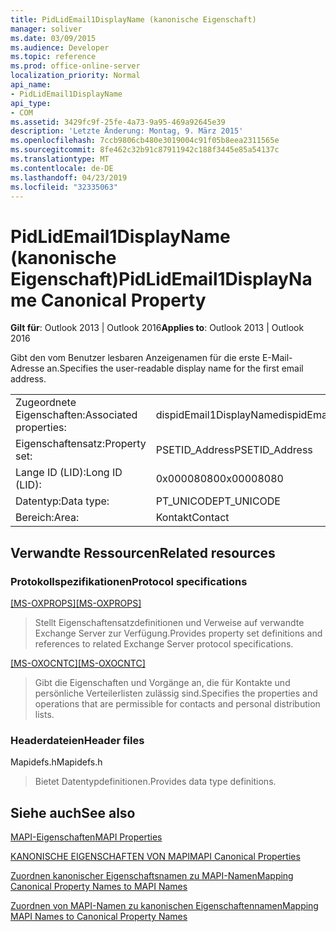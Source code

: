 ```yaml
---
title: PidLidEmail1DisplayName (kanonische Eigenschaft)
manager: soliver
ms.date: 03/09/2015
ms.audience: Developer
ms.topic: reference
ms.prod: office-online-server
localization_priority: Normal
api_name:
- PidLidEmail1DisplayName
api_type:
- COM
ms.assetid: 3429fc9f-25fe-4a73-9a95-469a92645e39
description: 'Letzte Änderung: Montag, 9. März 2015'
ms.openlocfilehash: 7ccb9806cb480e3019004c91f05b8eea2311565e
ms.sourcegitcommit: 8fe462c32b91c87911942c188f3445e85a54137c
ms.translationtype: MT
ms.contentlocale: de-DE
ms.lasthandoff: 04/23/2019
ms.locfileid: "32335063"
---
```

# <a name="pidlidemail1displayname-canonical-property"></a><span data-ttu-id="17014-103">PidLidEmail1DisplayName (kanonische Eigenschaft)</span><span class="sxs-lookup"><span data-stu-id="17014-103">PidLidEmail1DisplayName Canonical Property</span></span>

  
  
<span data-ttu-id="17014-104">**Gilt für**: Outlook 2013 | Outlook 2016</span><span class="sxs-lookup"><span data-stu-id="17014-104">**Applies to**: Outlook 2013 | Outlook 2016</span></span> 
  
<span data-ttu-id="17014-105">Gibt den vom Benutzer lesbaren Anzeigenamen für die erste E-Mail-Adresse an.</span><span class="sxs-lookup"><span data-stu-id="17014-105">Specifies the user-readable display name for the first email address.</span></span>
  
|||
|:-----|:-----|
|<span data-ttu-id="17014-106">Zugeordnete Eigenschaften:</span><span class="sxs-lookup"><span data-stu-id="17014-106">Associated properties:</span></span>  <br/> |<span data-ttu-id="17014-107">dispidEmail1DisplayName</span><span class="sxs-lookup"><span data-stu-id="17014-107">dispidEmail1DisplayName</span></span>  <br/> |
|<span data-ttu-id="17014-108">Eigenschaftensatz:</span><span class="sxs-lookup"><span data-stu-id="17014-108">Property set:</span></span>  <br/> |<span data-ttu-id="17014-109">PSETID_Address</span><span class="sxs-lookup"><span data-stu-id="17014-109">PSETID_Address</span></span>  <br/> |
|<span data-ttu-id="17014-110">Lange ID (LID):</span><span class="sxs-lookup"><span data-stu-id="17014-110">Long ID (LID):</span></span>  <br/> |<span data-ttu-id="17014-111">0x00008080</span><span class="sxs-lookup"><span data-stu-id="17014-111">0x00008080</span></span>  <br/> |
|<span data-ttu-id="17014-112">Datentyp:</span><span class="sxs-lookup"><span data-stu-id="17014-112">Data type:</span></span>  <br/> |<span data-ttu-id="17014-113">PT_UNICODE</span><span class="sxs-lookup"><span data-stu-id="17014-113">PT_UNICODE</span></span>  <br/> |
|<span data-ttu-id="17014-114">Bereich:</span><span class="sxs-lookup"><span data-stu-id="17014-114">Area:</span></span>  <br/> |<span data-ttu-id="17014-115">Kontakt</span><span class="sxs-lookup"><span data-stu-id="17014-115">Contact</span></span>  <br/> |
   
## <a name="related-resources"></a><span data-ttu-id="17014-116">Verwandte Ressourcen</span><span class="sxs-lookup"><span data-stu-id="17014-116">Related resources</span></span>

### <a name="protocol-specifications"></a><span data-ttu-id="17014-117">Protokollspezifikationen</span><span class="sxs-lookup"><span data-stu-id="17014-117">Protocol specifications</span></span>

<span data-ttu-id="17014-118">[[MS-OXPROPS]](https://msdn.microsoft.com/library/f6ab1613-aefe-447d-a49c-18217230b148%28Office.15%29.aspx)</span><span class="sxs-lookup"><span data-stu-id="17014-118">[[MS-OXPROPS]](https://msdn.microsoft.com/library/f6ab1613-aefe-447d-a49c-18217230b148%28Office.15%29.aspx)</span></span>
  
> <span data-ttu-id="17014-119">Stellt Eigenschaftensatzdefinitionen und Verweise auf verwandte Exchange Server zur Verfügung.</span><span class="sxs-lookup"><span data-stu-id="17014-119">Provides property set definitions and references to related Exchange Server protocol specifications.</span></span>
    
<span data-ttu-id="17014-120">[[MS-OXOCNTC]](https://msdn.microsoft.com/library/9b636532-9150-4836-9635-9c9b756c9ccf%28Office.15%29.aspx)</span><span class="sxs-lookup"><span data-stu-id="17014-120">[[MS-OXOCNTC]](https://msdn.microsoft.com/library/9b636532-9150-4836-9635-9c9b756c9ccf%28Office.15%29.aspx)</span></span>
  
> <span data-ttu-id="17014-121">Gibt die Eigenschaften und Vorgänge an, die für Kontakte und persönliche Verteilerlisten zulässig sind.</span><span class="sxs-lookup"><span data-stu-id="17014-121">Specifies the properties and operations that are permissible for contacts and personal distribution lists.</span></span>
    
### <a name="header-files"></a><span data-ttu-id="17014-122">Headerdateien</span><span class="sxs-lookup"><span data-stu-id="17014-122">Header files</span></span>

<span data-ttu-id="17014-123">Mapidefs.h</span><span class="sxs-lookup"><span data-stu-id="17014-123">Mapidefs.h</span></span>
  
> <span data-ttu-id="17014-124">Bietet Datentypdefinitionen.</span><span class="sxs-lookup"><span data-stu-id="17014-124">Provides data type definitions.</span></span>
    
## <a name="see-also"></a><span data-ttu-id="17014-125">Siehe auch</span><span class="sxs-lookup"><span data-stu-id="17014-125">See also</span></span>



[<span data-ttu-id="17014-126">MAPI-Eigenschaften</span><span class="sxs-lookup"><span data-stu-id="17014-126">MAPI Properties</span></span>](mapi-properties.md)
  
[<span data-ttu-id="17014-127">KANONISCHE EIGENSCHAFTEN VON MAPI</span><span class="sxs-lookup"><span data-stu-id="17014-127">MAPI Canonical Properties</span></span>](mapi-canonical-properties.md)
  
[<span data-ttu-id="17014-128">Zuordnen kanonischer Eigenschaftsnamen zu MAPI-Namen</span><span class="sxs-lookup"><span data-stu-id="17014-128">Mapping Canonical Property Names to MAPI Names</span></span>](mapping-canonical-property-names-to-mapi-names.md)
  
[<span data-ttu-id="17014-129">Zuordnen von MAPI-Namen zu kanonischen Eigenschaftennamen</span><span class="sxs-lookup"><span data-stu-id="17014-129">Mapping MAPI Names to Canonical Property Names</span></span>](mapping-mapi-names-to-canonical-property-names.md)

